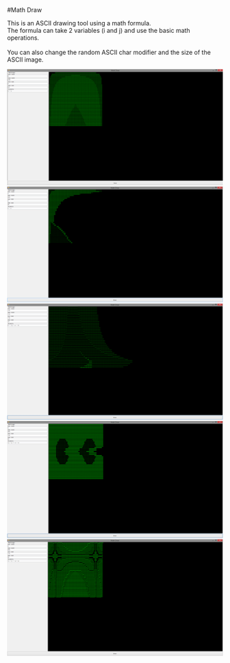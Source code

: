#Math Draw

This is an ASCII drawing tool using a math formula. <br />
The formula can take 2 variables (i and j) and use the basic math operations. <br />
 <br />
You can also change the random ASCII char modifier and the size of the ASCII image. <br />

![ScreenShot](https://raw.githubusercontent.com/Evenflow/mathdraw/master/Screenshots/screenshot1.png) <br />
![ScreenShot](https://raw.githubusercontent.com/Evenflow/mathdraw/master/Screenshots/screenshot2.png) <br />
![ScreenShot](https://raw.githubusercontent.com/Evenflow/mathdraw/master/Screenshots/screenshot3.png) <br />
![ScreenShot](https://raw.githubusercontent.com/Evenflow/mathdraw/master/Screenshots/screenshot4.png) <br />
![ScreenShot](https://raw.githubusercontent.com/Evenflow/mathdraw/master/Screenshots/screenshot5.png) <br />
